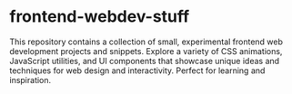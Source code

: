 # frontend-webdev-stuff
This repository contains a collection of small, experimental frontend web development projects and snippets. Explore a variety of CSS animations, JavaScript utilities, and UI components that showcase unique ideas and techniques for web design and interactivity. Perfect for learning and inspiration.
